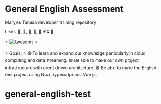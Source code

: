 # General English Assessment
Maryjes Tanada developer training repository

Likes: 🍦, 🎵, 🍫, 🍝, 🖤 💗 & 🌈

:star: [![Awesome](https://awesome.re/badge.svg)](https://awesome.re) :star:

⭐ Goals: ⭐
🟢 To learn and expand our knowledge particularly in cloud computing and data streaming.
🟢 Be able to make our own project infrastructure with event driven architecture.
🟢 Be able to make the English test project using Nuxt, typescript and Vue js.
# general-english-test
